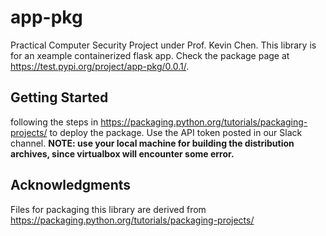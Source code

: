 # app-pkg
Practical Computer Security Project under Prof. Kevin Chen. This library is for an xeample containerized flask app. Check the package page at https://test.pypi.org/project/app-pkg/0.0.1/.

## Getting Started
following the steps in https://packaging.python.org/tutorials/packaging-projects/ to deploy the package. Use the API token posted in our Slack channel. **NOTE: use your local machine for building the distribution archives, since virtualbox will encounter some error.**

## Acknowledgments
Files for packaging this library are derived from https://packaging.python.org/tutorials/packaging-projects/
